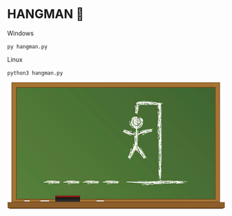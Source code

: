 # HANGMAN 🐍

Windows

```
py hangman.py
```

Linux

```
python3 hangman.py
```

![img](image/README/1645352228074.png)
